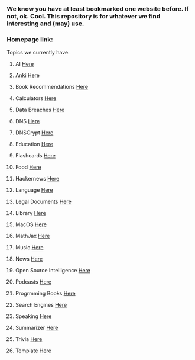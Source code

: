 ### We know you have at least bookmarked one website before. If not, ok. Cool. This repository is for whatever we find interesting and (may) use.

### Homepage link:

Topics we currently have:

1. AI [Here](https://github.com/Repository-of-Brightness/bookmarks/blob/main/topics/ai.html)
2. Anki [Here](https://github.com/Repository-of-Brightness/bookmarks/blob/main/topics/anki.html)
3. Book Recommendations [Here](https://github.com/Repository-of-Brightness/bookmarks/blob/main/topics/bookrecommendations.html)
4. Calculators [Here](https://github.com/Repository-of-Brightness/bookmarks/blob/main/topics/calculators.html)
5. Data Breaches [Here](https://github.com/Repository-of-Brightness/bookmarks/blob/main/topics/databreaches.html)
6. DNS [Here](https://github.com/Repository-of-Brightness/bookmarks/blob/main/topics/dns.html)
7. DNSCrypt [Here](https://github.com/Repository-of-Brightness/bookmarks/blob/main/topics/dnscrypt.html)
8. Education [Here](https://github.com/Repository-of-Brightness/bookmarks/blob/main/topics/education.html)
9. Flashcards [Here](https://github.com/Repository-of-Brightness/bookmarks/blob/main/topics/flashcards.html)
10. Food [Here](https://github.com/Repository-of-Brightness/bookmarks/blob/main/topics/food.html)
11. Hackernews [Here](https://github.com/Repository-of-Brightness/bookmarks/blob/main/topics/hackernews.html)
12. Language [Here](https://github.com/Repository-of-Brightness/bookmarks/blob/main/topics/language.html)
13. Legal Documents [Here](https://github.com/Repository-of-Brightness/bookmarks/blob/main/topics/legaldocuments.html)
14. Library [Here](https://github.com/Repository-of-Brightness/bookmarks/blob/main/topics/library.html)
15. MacOS [Here](https://github.com/Repository-of-Brightness/bookmarks/blob/main/topics/macos.html)
16. MathJax [Here](https://github.com/Repository-of-Brightness/bookmarks/blob/main/topics/mathjax.html)
17. Music [Here](https://github.com/Repository-of-Brightness/bookmarks/blob/main/topics/music.html)
18. News [Here](https://github.com/Repository-of-Brightness/bookmarks/blob/main/topics/news.html)
19. Open Source Intelligence [Here](https://github.com/Repository-of-Brightness/bookmarks/blob/main/topics/osint.html)
20. Podcasts [Here](https://github.com/Repository-of-Brightness/bookmarks/blob/main/topics/podcasts.html)
21. Progrmming Books [Here](https://github.com/Repository-of-Brightness/bookmarks/blob/main/topics/programmingbooks.html)
22. Search Engines [Here](https://github.com/Repository-of-Brightness/bookmarks/blob/main/topics/searchengines.html)
23. Speaking [Here](https://github.com/Repository-of-Brightness/bookmarks/blob/main/topics/speaking.html)
24. Summarizer [Here](https://github.com/Repository-of-Brightness/bookmarks/blob/main/topics/summarizer.html)
25. Trivia [Here](https://github.com/Repository-of-Brightness/bookmarks/blob/main/topics/trivia.html)

26. Template [Here](https://github.com/Repository-of-Brightness/bookmarks/blob/main/topics/.html)
